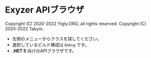 # Exyzer APIブラウザ
Copyright (C) 2020-2022 Yigty.ORG; all rights reserved.
Copyright (C) 2020-2022 Takym.

- 左側のメニューからクラスを探してください。
- 選択しているビルド構成は `Debug` です。
- **.NET 5** 向けのAPIブラウザです。
